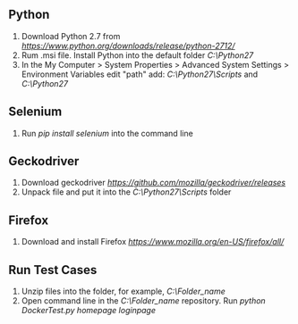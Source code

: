 ## Python
1. Download Python 2.7 from *https://www.python.org/downloads/release/python-2712/*
2. Rum .msi file. Install Python into the default folder *C:\Python27*
3. In the My Computer > System Properties > Advanced System Settings > Environment Variables edit "path" add: *C:\Python27\Scripts* and *C:\Python27*

## Selenium
1. Run *pip install selenium* into the command line

## Geckodriver
1. Download geckodriver *https://github.com/mozilla/geckodriver/releases*
2. Unpack file and put it into the *C:\Python27\Scripts* folder

## Firefox
1. Download and install Firefox *https://www.mozilla.org/en-US/firefox/all/*

## Run Test Cases
1. Unzip files into the folder, for example, *C:\Folder_name*
2. Open command line in the *C:\Folder_name* repository. Run *python DockerTest.py homepage loginpage*
